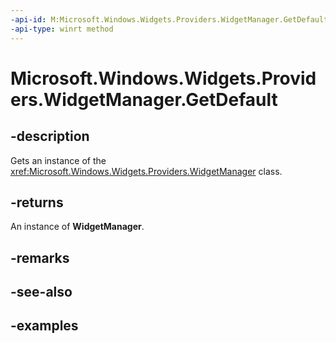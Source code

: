 ```yaml
---
-api-id: M:Microsoft.Windows.Widgets.Providers.WidgetManager.GetDefault
-api-type: winrt method
---
```


# Microsoft.Windows.Widgets.Providers.WidgetManager.GetDefault

<!--
public static Microsoft.Windows.Widgets.Providers.WidgetManager GetDefault ();
-->


## -description

Gets an instance of the <xref:Microsoft.Windows.Widgets.Providers.WidgetManager> class.

## -returns

An instance of **WidgetManager**.

## -remarks

## -see-also

## -examples


